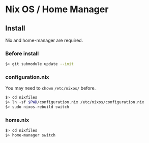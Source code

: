 # Nix OS / Home Manager

## Install
Nix and home-manager are required.

### Before install
```sh
$> git submodule update --init
```

### configuration.nix
You may need to `chown` `/etc/nixos/` before.

```sh
$> cd nixfiles
$> ln -sf $PWD/configuration.nix /etc/nixos/configuration.nix
$> sudo nixos-rebuild switch
```

### home.nix
```sh
$> cd nixfiles
$> home-manager switch
```


